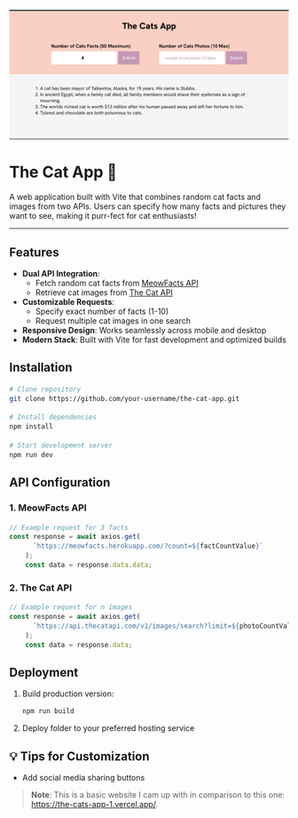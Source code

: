 ![The Cat App](./public/the-cat-app.png)

# The Cat App 🐾

A web application built with Vite that combines random cat facts and images from two APIs. Users can specify how many facts and pictures they want to see, making it purr-fect for cat enthusiasts!

----

## Features
- **Dual API Integration**: 
  - Fetch random cat facts from [MeowFacts API](https://meowfacts.herokuapp.com/)
  - Retrieve cat images from [The Cat API](https://api.thecatapi.com/)
- **Customizable Requests**:
  - Specify exact number of facts (1-10)
  - Request multiple cat images in one search
- **Responsive Design**: Works seamlessly across mobile and desktop
- **Modern Stack**: Built with Vite for fast development and optimized builds

## Installation
```bash
# Clone repository
git clone https://github.com/your-username/the-cat-app.git

# Install dependencies
npm install

# Start development server
npm run dev
```

## API Configuration
### 1. MeowFacts API
```javascript
// Example request for 3 facts
const response = await axios.get(
      `https://meowfacts.herokuapp.com/?count=${factCountValue}`
    );
    const data = response.data.data;
```

### 2. The Cat API
```javascript
// Example request for n images
const response = await axios.get(
      `https://api.thecatapi.com/v1/images/search?limit=${photoCountValue}`
    );
    const data = response.data;
```
## Deployment
1. Build production version:
   ```bash
   npm run build
   ```
2. Deploy folder to your preferred hosting service

## 💡 Tips for Customization
- Add social media sharing buttons


> **Note**: This is a basic website I cam up with in comparison to this one: https://the-cats-app-1.vercel.app/.